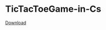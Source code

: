 # TicTacToeGame-in-Cs
[Download](https://github.com/BWizard06/TicTacToeGame-in-Cs/releases/tag/v0.3.0)
